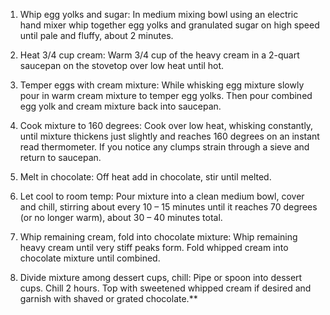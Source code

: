   1. Whip egg yolks and sugar: In medium mixing bowl using an electric hand mixer whip together egg yolks and granulated sugar on high speed until pale and fluffy, about 2 minutes. 
     
  2. Heat 3/4 cup cream: Warm 3/4 cup of the heavy cream in a 2-quart saucepan on the stovetop over low heat    until hot. 

  3. Temper eggs with cream mixture: While whisking egg mixture slowly pour in warm cream mixture to temper egg yolks. Then pour combined egg yolk and cream mixture back into saucepan. 

  4. Cook mixture to 160 degrees: Cook over low heat, whisking constantly, until mixture thickens just slightly and reaches 160 degrees on an instant read thermometer. If you notice any clumps strain through a sieve and return to saucepan. 

  5. Melt in chocolate: Off heat add in chocolate, stir until melted.

  6. Let cool to room temp: Pour mixture into a clean medium bowl, cover and chill, stirring about every 10 – 15 minutes until it reaches 70 degrees (or no longer warm), about 30 – 40 minutes total. 

  7. Whip remaining cream, fold into chocolate mixture: Whip remaining heavy cream until very stiff peaks form. Fold whipped cream into chocolate mixture until combined.

  8. Divide mixture among dessert cups, chill: Pipe or spoon into dessert cups. Chill 2 hours. Top with sweetened whipped cream if desired and garnish with shaved or grated chocolate.**
